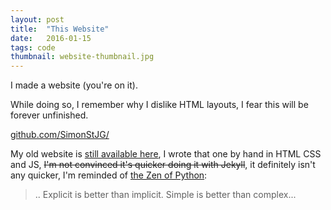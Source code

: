 ```yaml
---
layout: post
title:  "This Website"
date:   2016-01-15
tags: code
thumbnail: website-thumbnail.jpg
---
```


I made a website (you're on it).

While doing so, I remember why I dislike HTML layouts, I fear this will be forever unfinished.

[github.com/SimonStJG/](https://github.com/SimonStJG/SimonStJG.github.io)

My old website is [still available here](/raw/old-website/main/), I wrote that one by hand in HTML CSS and JS, ~~I'm not convinced it's quicker doing it with Jekyll~~, it definitely isn't any quicker, I'm reminded of [the Zen of Python](https://www.python.org/dev/peps/pep-0020/): 
>  .. Explicit is better than implicit. 
>  Simple is better than complex...
